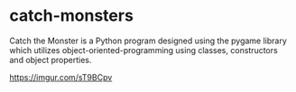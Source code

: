 # catch-monsters

Catch the Monster is a Python program designed using the pygame library which utilizes object-oriented-programming using classes, constructors and object properties.

https://imgur.com/sT9BCpv
